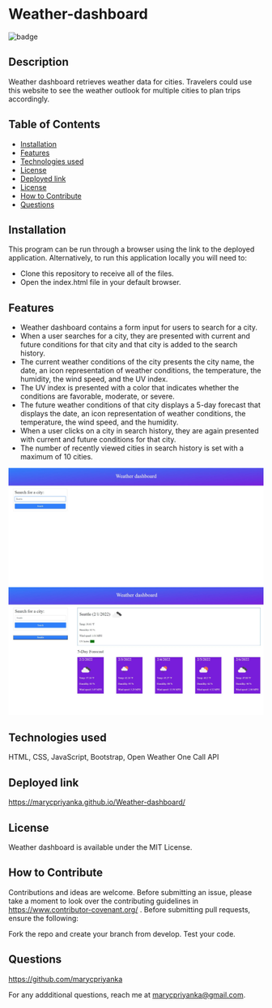 # Weather-dashboard
![badge](https://img.shields.io/badge/MIT-License-blue.svg)

## Description

Weather dashboard retrieves weather data for cities. Travelers could use this website to see the weather outlook for multiple cities to plan trips accordingly.

## Table of Contents 

- [Installation](#installation)
- [Features](#features)
- [Technologies used](#technologies-used)
- [License](#license)
- [Deployed link](#deployed-link)
- [License](#license)
- [How to Contribute](#how-to-contribute)
- [Questions](#questions)

## Installation

This program can be run through a browser using the link to the deployed application. Alternatively, to run this application locally you will need to:

- Clone this repository to receive all of the files.
- Open the index.html file in your default browser.

## Features
- Weather dashboard contains a form input for users to search for a city.
- When a user searches for a city, they are presented with current and future conditions for that city and that city is added to the search history.
- The current weather conditions of the city presents the city name, the date, an icon representation of weather conditions, the temperature, the humidity, the wind speed, and the UV index.
- The UV index is presented with a color that indicates whether the conditions are favorable, moderate, or severe.
- The future weather conditions of that city displays a 5-day forecast that displays the date, an icon representation of weather conditions, the temperature, the wind speed, and the humidity.
- When a user clicks on a city in search history, they are again presented with current and future conditions for that city.
- The number of recently viewed cities in search history is set with a maximum of 10 cities.

![screenshot1](https://github.com/marycpriyanka/Weather-dashboard/blob/main/assets/images/screenshots/screenshot1.JPG)
![screenshot2](https://github.com/marycpriyanka/Weather-dashboard/blob/main/assets/images/screenshots/screenshot2.JPG)

## Technologies used
HTML, CSS, JavaScript, Bootstrap, Open Weather One Call API

## Deployed link
https://marycpriyanka.github.io/Weather-dashboard/

## License

Weather dashboard is available under the MIT License.

## How to Contribute

Contributions and ideas are welcome. Before submitting an issue, please take a moment to look over the contributing guidelines in https://www.contributor-covenant.org/ . Before submitting pull requests, ensure the following:

Fork the repo and create your branch from develop. Test your code. 

## Questions

https://github.com/marycpriyanka

For any addditional questions, reach me at marycpriyanka@gmail.com.

